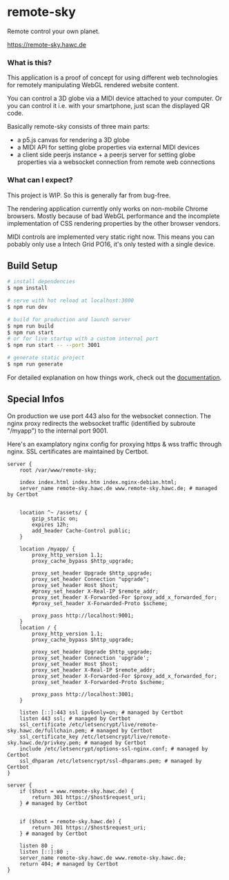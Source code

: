 # remote-sky

Remote control your own planet.

https://remote-sky.hawc.de

### What is this?

This application is a proof of concept for using different web technologies for remotely manipulating WebGL rendered website content. 

You can control a 3D globe via a MIDI device attached to your computer. Or you can control it i.e. with your smartphone, just scan the displayed QR code.

Basically remote-sky consists of three main parts:
- a p5.js canvas for rendering a 3D globe
- a MIDI API for setting globe properties via external MIDI devices
- a client side peerjs instance + a peerjs server for setting globe properties via a websocket connection from remote web connections

### What can I expect?

This project is WIP. So this is generally far from bug-free.

The rendering application currently only works on non-mobile Chrome browsers. Mostly because of bad WebGL performance and the incomplete implementation of CSS rendering properties by the other browser vendors.

MIDI controls are implemented very static right now. This means you can pobably only use a Intech Grid PO16, it's only tested with a single device.

## Build Setup

```bash
# install dependencies
$ npm install

# serve with hot reload at localhost:3000
$ npm run dev

# build for production and launch server
$ npm run build
$ npm run start
# or for live startup with a custom internal port
$ npm run start -- --port 3001

# generate static project
$ npm run generate
```

For detailed explanation on how things work, check out the [documentation](https://nuxtjs.org).

## Special Infos

On production we use port 443 also for the websocket connection. The nginx proxy redirects the websocket traffic (identified by subroute "/myapp") to the internal port 9001.

Here's an examplatory nginx config for proxying https & wss traffic through nginx. SSL certificates are maintained by Certbot.
```
server {
    root /var/www/remote-sky;

    index index.html index.htm index.nginx-debian.html;
    server_name remote-sky.hawc.de www.remote-sky.hawc.de; # managed by Certbot


    location ^~ /assets/ {
        gzip_static on;
        expires 12h;
        add_header Cache-Control public;
    }

    location /myapp/ {
        proxy_http_version 1.1;
        proxy_cache_bypass $http_upgrade;

        proxy_set_header Upgrade $http_upgrade;
        proxy_set_header Connection "upgrade";
        proxy_set_header Host $host;
        #proxy_set_header X-Real-IP $remote_addr;
        proxy_set_header X-Forwarded-For $proxy_add_x_forwarded_for;
        #proxy_set_header X-Forwarded-Proto $scheme;

        proxy_pass http://localhost:9001;
    }
    location / {
        proxy_http_version 1.1;
        proxy_cache_bypass $http_upgrade;

        proxy_set_header Upgrade $http_upgrade;
        proxy_set_header Connection 'upgrade';
        proxy_set_header Host $host;
        proxy_set_header X-Real-IP $remote_addr;
        proxy_set_header X-Forwarded-For $proxy_add_x_forwarded_for;
        proxy_set_header X-Forwarded-Proto $scheme;

        proxy_pass http://localhost:3001;
    }

    listen [::]:443 ssl ipv6only=on; # managed by Certbot
    listen 443 ssl; # managed by Certbot
    ssl_certificate /etc/letsencrypt/live/remote-sky.hawc.de/fullchain.pem; # managed by Certbot
    ssl_certificate_key /etc/letsencrypt/live/remote-sky.hawc.de/privkey.pem; # managed by Certbot
    include /etc/letsencrypt/options-ssl-nginx.conf; # managed by Certbot
    ssl_dhparam /etc/letsencrypt/ssl-dhparams.pem; # managed by Certbot
}

server {
    if ($host = www.remote-sky.hawc.de) {
        return 301 https://$host$request_uri;
    } # managed by Certbot


    if ($host = remote-sky.hawc.de) {
        return 301 https://$host$request_uri;
    } # managed by Certbot

    listen 80 ;
    listen [::]:80 ;
    server_name remote-sky.hawc.de www.remote-sky.hawc.de;
    return 404; # managed by Certbot
}
```